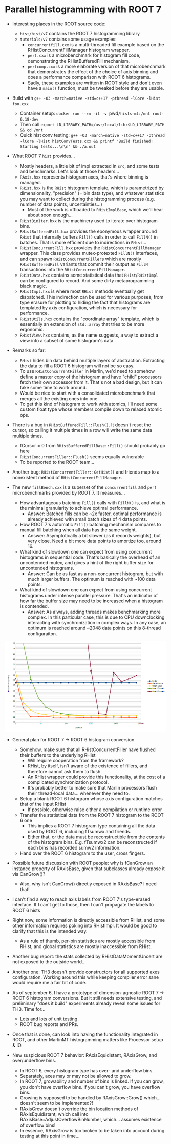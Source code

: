 # Parallel histogramming with ROOT 7

- Interesting places in the ROOT source code:
    * `hist/hist/v7` contains the ROOT 7 histogramming library
    * `tutorials/v7` contains some usage examples:
        - `concurrentfill.cxx` is a multi-threaded fill example based on the
          RHistConcurrentFillManager histogram wrapper.
        - `perf.cxx` is a microbenchmark for histogram fill code, demonstrating
          the RHistBufferedFill mechanism.
        - `perfcomp.cxx` is a more elaborate version of that microbenchmark that
          demonstrates the effect of the choice of axis binning and does a
          performance comparison with ROOT 6 histograms.
        - Sadly, these examples are written in ROOT style and don't even have
          a `main()` function, must be tweaked before they are usable.

- Build with `g++ -O3 -march=native -std=c++17 -pthread -lCore -lHist foo.cxx`
    * Container setup: `docker run --rm -it -v `pwd`/hists-mt:/mnt root-6.18-dev`
    * Then call `export LD_LIBRARY_PATH=/usr/local/lib:$LD_LIBRARY_PATH && cd /mnt`
    * Quick hist conv testing: `g++ -O3 -march=native -std=c++17 -pthread -lCore -lHist histConvTests.cxx && printf "Build finished! Starting tests...\n\n" && ./a.out`

- What ROOT 7 `hist` provides...
    * Mostly headers, a little bit of impl extracted in `src`, and some tests
      and benchmarks. Let's look at those headers...
    * `RAxis.hxx` represents histogram axes, that's where binning is managed.
    * `RHist.hxx` is the `RHist` histogram template, which is parametrized by
      dimensionality, "precision" (= bin data type), and whatever statistics you
      may want to collect during the histogramming process (e.g. number of data
      points, uncertainties...)
        - Most of the work is offloaded to `RHistImplBase`, which we'll hear
          about soon enough...
    * `RHistBinIter.hxx` is the machinery used to iterate over histogram bins.
    * `RHistBufferedFill.hxx` provides the eponymous wrapper around `RHist` that
      internally buffers `Fill()` calls in order to call `FillN()` in batches.
      That is more efficient due to indirections in `RHist`...
    * `RHistConcurrentFill.hxx` provides the `RHistConcurrentFillManager`
      wrapper. This class provides mutex-protexted `FillN()` interfaces, and
      can spawn `RHistConcurrentFiller`s which are mostly `RHistBufferedFill`
      variants that commit their output as `FillN` transactions into the
      `RHistConcurrentFillManager`.
    * `RHistData.hxx` contains some statistical data that `RHist`/`RHistImpl`
      can be configured to record. And some dirty metaprogramming black magic.
    * `RHistImpl.hxx` is where most `RHist` methods eventually get dispatched.
      This indirection can be used for various purposes, from type erasure for
      plotting to hiding the fact that histograms are templated by axis
      configuration, which is necessary for performance.
    * `RHistUtils.hxx` contains the "coordinate array" template, which is
      essentially an extension of `std::array` that tries to be more ergonomic.
    * `RHistView.hxx` contains, as the name suggests, a way to extract a view
      into a subset of some histogram's data.

- Remarks so far:
    * `RHist` hides bin data behind multiple layers of abstraction. Extracting
      the data to fill a ROOT 6 histogram will not be so easy.
    * To use `RHistConcurrentFiller` in Marlin, we'd need to somehow define a
      master copy of the histogram and have "child" processors fetch their own
      accessor from it. That's not a bad design, but it can take some time to
      work around.
    * Would be nice to start with a consolidated microbenchmark that merges all
      the existing ones into one.
    * To get this kind of histogram to work with atomics, I'll need some custom
      float type whose members compile down to relaxed atomic ops.

- There is a bug in `RHistBufferedFill::Flush()`. It doesn't reset the cursor,
  so calling it multiple times in a row will write the same data multiple times.
    * fCursor = 0 from `RHistBufferedFillBase::Fill()` should probably go here
    * `RHistConcurrentFiller::Flush()` seems equally vulnerable
    * To be reported to the ROOT team...

- Another bug: `RHistConcurrentFiller::GetHist()` and friends map to a
  nonexistent method of `RHistConcurrentFillManager`.

- The new `fillBench.cxx` is a superset of the `concurrentfill` and `perf`
  microbenchmarks provided by ROOT 7. It measures...
    * How advantageous batching `Fill()` calls with `FillN()` is, and what is
      the minimal granularity to achieve optimal performance.
        - Answer: Batched fills can be ~2x faster, optimal performance is
          already achieved with small batch sizes of 4 data points.
    * How ROOT 7's automatic `Fill()` batching mechanism compares to manual fill
      batching when all data has the same weight.
        - Answer: Asymptotically a bit slower (as it records weights), but very
          close. Need a bit more data points to amortize too, around 16.
    * What kind of slowdown one can expect from using concurrent histograms in
      sequential code. That's basically the overhead of an uncontended mutex,
      and gives a hint of the right buffer size for uncontended histograms.
        - Answer: Can be as fast as a non-concurrent histogram, but with much
          larger buffers. The optimum is reached with ~100 data points.
    * What kind of slowdown one can expect from using concurrent histograms
      under intense parallel pressure. That's an indicator of how far the buffer
      size may need to be increased when a histogram is contended.
        - Answer: As always, adding threads makes benchmarking more complex. In
          this particular case, this is due to CPU downclocking interacting with
          synchronization in complex ways. In any case, an optimum is reached
          around ~2048 data points on this 8-thread configuraiton.

![Plot of the benchmark results](./FillBenchResults.png)

- General plan for ROOT 7 -> ROOT 6 histogram conversion
    * Somehow, make sure that all RHistConcurrentFiller have flushed their
      buffers to the underlying RHist
        - Will require cooperation from the framework?
        - RHist, by itself, isn't aware of the existence of fillers, and
          therefore cannot ask them to flush.
        - An RHist wrapper could provide this functionality, at the cost of a
          complicated synchronization protocol.
        - It's probably better to make sure that Marlin processors flush their
          thread-local data... whenever they need to.
    * Setup a blank ROOT 6 histogram whose axis configuration matches that of
      the input RHist
        - If possible, otherwise raise either a compilation or runtime error
    * Transfer the statistical data from the ROOT 7 histogram to the ROOT 6 one
        - This implies a ROOT 7 histogram type containing all the data used by
          ROOT 6, including fTsumwx and friends.
        - Either that, or the data must be reconstructible from the contents of
          the histogram bins. E.g. fTsumwx2 can be reconstructed if each bins
          has recorded sumw2 information.
    * Hand over the ROOT 6 histogram to the user, cross fingers.

- Possible future discussion with ROOT people: why is fCanGrow an instance
  property of RAxisBase, given that subclasses already expose it via CanGrow()?
    * Also, why isn't CanGrow() directly exposed in RAxisBase? I need that!

- I can't find a way to reach axis labels from ROOT 7's type-erased interface.
  If I can't get to those, then I can't propagate the labels to ROOT 6 hists

- Right now, some information is directly accessible from RHist, and some other
  information requires poking into RHistImpl. It would be good to clarify that
  this is the intended way.
    * As a rule of thumb, per-bin statistics are mostly accessible from RHist,
      and global statistics are mostly inaccessible from RHist.

- Another bug report: the stats collected by RHistDataMomentUncert are not
  exposed to the outside world...

- Another one: TH3 doesn't provide constructors for all supported axes
  configuration. Working around this while keeping compiler error sane would
  require me a fair bit of code.

- As of september 6, I have a prototype of dimension-agnostic ROOT 7 -> ROOT 6
  histogram conversions. But it still needs extensive testing, and preliminary
  "does it build" experiments already reveal some issues for TH3. Time for...
    * Lots and lots of unit testing.
    * ROOT bug reports and PRs.

- Once that is done, can look into having the functionality integrated in ROOT,
  and other MarlinMT histogramming matters like Processor setup & IO.

- New suspicious ROOT 7 behavior: RAxisEquidistant, RAxisGrow, and
  over/underflow bins.
    * In ROOT 6, every histogram type has over- and underflow bins.
    * Separately, axes may or may not be allowed to grow.
    * In ROOT 7, growability and number of bins is linked. If you can grow, you
      don't have overflow bins. If you can't grow, you have overflow bins.
    * Growing is supposed to be handled by RAxisGrow::Grow() which... doesn't
      seem to be implemented?!
    * RAxisGrow doesn't override the bin location methods of RAxisEquidistant,
      which call into RAxisBase::AdjustOverflowBinNumber, which... assumes
      existence of overflow bins!
    * In essence, RAxisGrow is too broken to be taken into account during
      testing at this point in time...
